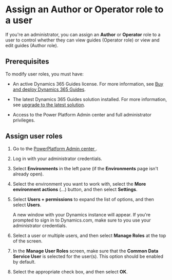 

# Assign an Author or Operator role to a user

If you're an administrator, you can assign an **Author** or **Operator** role to a user to control whether they can view guides (Operator role) 
or view and edit guides (Author role).  

## Prerequisites
 
To modify user roles, you must have: 

- An active Dynamics 365 Guides license. For more information, see [Buy and deploy Dynamics 365 Guides](setup.md).

- The latest Dynamics 365 Guides solution installed. For more information, see [upgrade to the latest solution](upgrade.md). 

- Access to the Power Platform Admin center and full administrator privileges. 

## Assign user roles

1. Go to the [PowerPlatform Admin center ]().

2. Log in with your administrator credentials. 

3. Select **Environments** in the left pane (if the **Environments** page isn't already open).  

4. Select the environment you want to work with, select the **More environment actions** (...) button, and then select **Settings**.
 
5. Select **Users + permissions** to expand the list of options, and then select **Users**. 

   A new window with your Dynamics instance will appear. If you're prompted to sign in to Dynamics.com, make sure to you use your 
   administrator credentials.  
 
6. Select a user or multiple users, and then select **Manage Roles** at the top of the screen. 

7. In the **Manage User Roles** screen, make sure that the **Common Data Service User** is selected for the user(s). This option should 
be enabled by default. 

 
8. Select the appropriate check box, and then select **OK**. 

